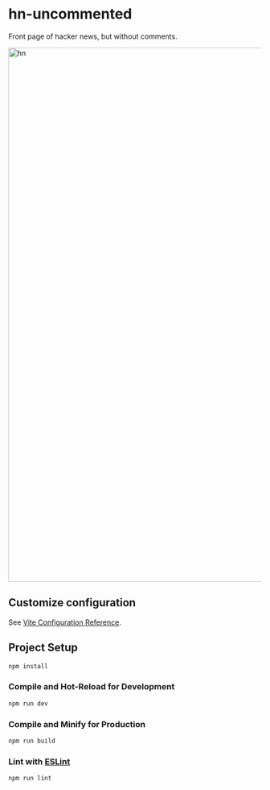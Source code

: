 # hn-uncommented

Front page of hacker news, but without comments.

<img width="1060" alt="hn" src="https://github.com/IlIllII/hn-uncommented/assets/78166995/0de5e06d-f591-417c-aade-acf6cc25b162">

## Customize configuration

See [Vite Configuration Reference](https://vitejs.dev/config/).

## Project Setup

```sh
npm install
```

### Compile and Hot-Reload for Development

```sh
npm run dev
```

### Compile and Minify for Production

```sh
npm run build
```

### Lint with [ESLint](https://eslint.org/)

```sh
npm run lint
```
